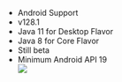 * Android Support
* v128.1
* Java 11 for Desktop Flavor
* Java 8  for Core Flavor
* Still beta
* Minimum Android API 19\
![](https://cdn.discordapp.com/attachments/840041811887390733/863624475202551828/unknown.png)
